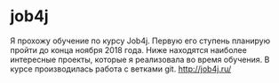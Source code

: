 # job4j
Я прохожу обучение по курсу Job4j. Первую его ступень планирую пройти до конца ноября 2018 года.
Ниже находятся наиболее интересные проекты,  которые я реализовала во время обучения.
В курсе производилась работа с ветками git.
http://job4j.ru/